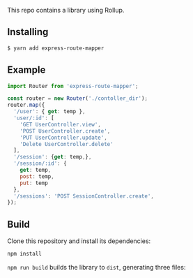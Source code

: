 
This repo contains a library using Rollup.



## Installing 
```bash
$ yarn add express-route-mapper
```

## Example
```js
import Router from 'express-route-mapper';

const router = new Router('./contoller_dir');
router.map({
  '/user': { get: temp },
  'user/:id': [
  	'GET UserController.view',
  	'POST UserController.create',
  	'PUT UserController.update',
  	'Delete UserController.delete'
  ],
  '/session': {get: temp,},
  '/session/:id': {
    get: temp,
    post: temp,
    put: temp
  },
  '/sessions': 'POST SessionController.create',
});
```

## Build
Clone this repository and install its dependencies:
```bash
npm install
```

`npm run build` builds the library to `dist`, generating three files:

